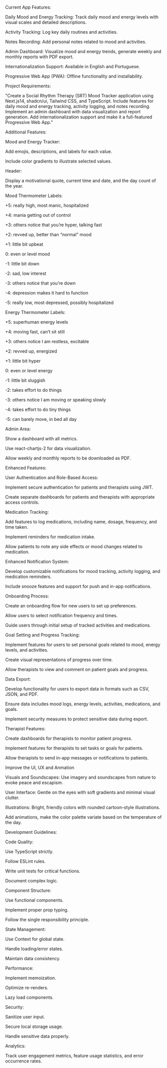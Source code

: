 Current App Features:

Daily Mood and Energy Tracking: Track daily mood and energy levels with visual scales and detailed descriptions.

Activity Tracking: Log key daily routines and activities.

Notes Recording: Add personal notes related to mood and activities.

Admin Dashboard: Visualize mood and energy trends, generate weekly and monthly reports with PDF export.

Internationalization Support: Available in English and Portuguese.

Progressive Web App (PWA): Offline functionality and installability.

Project Requirements:

"Create a Social Rhythm Therapy (SRT) Mood Tracker application using Next.js14, shadcn/ui, Tailwind CSS, and TypeScript. Include features for daily mood and energy tracking, activity logging, and notes recording. Implement an admin dashboard with data visualization and report generation. Add internationalization support and make it a full-featured Progressive Web App."

Additional Features:

Mood and Energy Tracker:

Add emojis, descriptions, and labels for each value.

Include color gradients to illustrate selected values.

Header:

Display a motivational quote, current time and date, and the day count of the year.

Mood Thermometer Labels:

+5: really high, most manic, hospitalized

+4: mania getting out of control

+3: others notice that you’re hyper, talking fast

+2: revved up, better than “normal” mood

+1: little bit upbeat

0: even or level mood

-1: little bit down

-2: sad, low interest

-3: others notice that you’re down

-4: depression makes it hard to function

-5: really low, most depressed, possibly hospitalized

Energy Thermometer Labels:

+5: superhuman energy levels

+4: moving fast, can’t sit still

+3: others notice I am restless, excitable

+2: revved up, energized

+1: little bit hyper

0: even or level energy

-1: little bit sluggish

-2: takes effort to do things

-3: others notice I am moving or speaking slowly

-4: takes effort to do tiny things

-5: can barely move, in bed all day

Admin Area:

Show a dashboard with all metrics.

Use react-chartjs-2 for data visualization.

Allow weekly and monthly reports to be downloaded as PDF.

Enhanced Features:

User Authentication and Role-Based Access:

Implement secure authentication for patients and therapists using JWT.

Create separate dashboards for patients and therapists with appropriate access controls.

Medication Tracking:

Add features to log medications, including name, dosage, frequency, and time taken.

Implement reminders for medication intake.

Allow patients to note any side effects or mood changes related to medication.

Enhanced Notification System:

Develop customizable notifications for mood tracking, activity logging, and medication reminders.

Include snooze features and support for push and in-app notifications.

Onboarding Process:

Create an onboarding flow for new users to set up preferences.

Allow users to select notification frequency and times.

Guide users through initial setup of tracked activities and medications.

Goal Setting and Progress Tracking:

Implement features for users to set personal goals related to mood, energy levels, and activities.

Create visual representations of progress over time.

Allow therapists to view and comment on patient goals and progress.

Data Export:

Develop functionality for users to export data in formats such as CSV, JSON, and PDF.

Ensure data includes mood logs, energy levels, activities, medications, and goals.

Implement security measures to protect sensitive data during export.

Therapist Features:

Create dashboards for therapists to monitor patient progress.

Implement features for therapists to set tasks or goals for patients.

Allow therapists to send in-app messages or notifications to patients.

Improve the UI, UX and Anmation

Visuals and Soundscapes: Use imagery and soundscapes from nature to evoke peace and escapism.

User Interface: Gentle on the eyes with soft gradients and minimal visual clutter.

Illustrations: Bright, friendly colors with rounded cartoon-style illustrations.

Add animations, make the color palette variate based on the temperature of the day.

Development Guidelines:

Code Quality:

Use TypeScript strictly.

Follow ESLint rules.

Write unit tests for critical functions.

Document complex logic.

Component Structure:

Use functional components.

Implement proper prop typing.

Follow the single responsibility principle.

State Management:

Use Context for global state.

Handle loading/error states.

Maintain data consistency.

Performance:

Implement memoization.

Optimize re-renders.

Lazy load components.

Security:

Sanitize user input.

Secure local storage usage.

Handle sensitive data properly.

Analytics:

Track user engagement metrics, feature usage statistics, and error occurrence rates.
